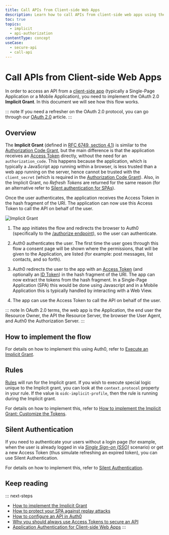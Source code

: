 ```yaml
---
title: Call APIs from Client-side Web Apps
description: Learn how to call APIs from client-side web apps using the OAuth 2.0 Implicit Grant.
toc: true
topics:
  - implicit
  - api-authorization
contentType: concept
useCase:
  - secure-api
  - call-api
---
```

# Call APIs from Client-side Web Apps

In order to access an API from a [client-side app](/quickstart/spa) (typically a Single-Page Application or a Mobile Application), you need to implement the OAuth 2.0 **Implicit Grant**. In this document we will see how this flow works.

::: note
If you need a refresher on the OAuth 2.0 protocol, you can go through our [OAuth 2.0](/protocols/oauth2) article.
:::

## Overview

The **Implicit Grant** (defined in [RFC 6749, section 4.1](https://tools.ietf.org/html/rfc6749#section-4.2)) is similar to the [Authorization Code Grant](/api-auth/grant/authorization-code), but the main difference is that the application receives an [Access Token](/tokens/access-tokens) directly, without the need for an `authorization_code`. This happens because the application, which is typically a JavaScript app running within a browser, is less trusted than a web app running on the server, hence cannot be trusted with the `client_secret` (which is required in the [Authorization Code Grant](/api-auth/grant/authorization-code)). Also, in the Implicit Grant, no <dfn data-key="refresh-token">Refresh Tokens</dfn> are returned for the same reason (for an alternative refer to [Silent authentication for SPAs](/api-auth/tutorials/silent-authentication)).

Once the user authenticates, the application receives the Access Token in the hash fragment of the URI. The application can now use this Access Token to call the API on behalf of the user.

![Implicit Grant](/media/articles/api-auth/implicit-grant.png)

 1. The app initiates the flow and redirects the browser to Auth0 (specifically to the [/authorize endpoint](/api/authentication#implicit-grant)), so the user can authenticate.

 1. Auth0 authenticates the user. The first time the user goes through this flow a consent page will be shown where the permissions, that will be given to the Application, are listed (for example: post messages, list contacts, and so forth).

 1. Auth0 redirects the user to the app with an [Access Token](/tokens/access-tokens) (and optionally an [ID Token](/tokens/id-tokens)) in the hash fragment of the URI. The app can now extract the tokens from the hash fragment. In a Single-Page Application (SPA) this would be done using Javascript and in a Mobile Application this is typically handled by interacting with a Web View.

 1. The app can use the Access Token to call the API on behalf of the user.

::: note
In OAuth 2.0 terms, the web app is the Application, the end user the Resource Owner, the API the Resource Server, the browser the User Agent, and Auth0 the Authorization Server.
:::

## How to implement the flow

For details on how to implement this using Auth0, refer to [Execute an Implicit Grant](/api-auth/tutorials/implicit-grant).

## Rules

[Rules](/rules) will run for the Implicit grant. If you wish to execute special logic unique to the Implicit grant, you can look at the `context.protocol` property in your rule. If the value is `oidc-implicit-profile`, then the rule is running during the Implicit grant.

For details on how to implement this, refer to [How to implement the Implicit Grant: Customize the Tokens](/api-auth/tutorials/implicit-grant#optional-customize-the-tokens).

## Silent Authentication

If you need to authenticate your users without a login page (for example, when the user is already logged in via <dfn data-key="single-sign-on">[Single Sign-on (SSO)](/sso)</dfn> scenario) or get a new Access Token (thus simulate refreshing an expired token), you can use Silent Authentication.

For details on how to implement this, refer to [Silent Authentication](/api-auth/tutorials/silent-authentication).

## Keep reading

::: next-steps
* [How to implement the Implicit Grant](/api-auth/tutorials/implicit-grant)
* [How to protect your SPA against replay attacks](/api-auth/tutorials/nonce)
* [How to configure an API in Auth0](/apis)
* [Why you should always use Access Tokens to secure an API](/api-auth/why-use-access-tokens-to-secure-apis)
* [Application Authentication for Client-side Web Apps](/application-auth/client-side-web)
:::
